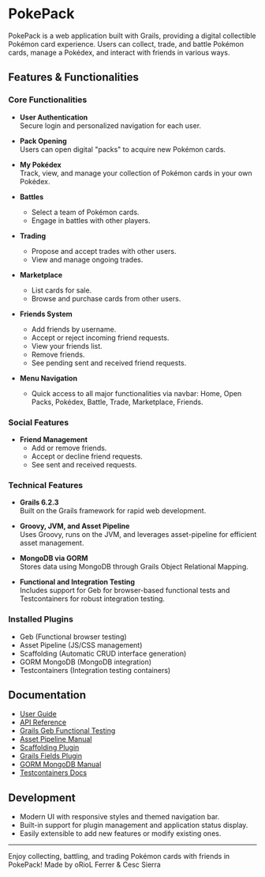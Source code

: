 # PokePack

PokePack is a web application built with Grails, providing a digital collectible Pokémon card experience. Users can collect, trade, and battle Pokémon cards, manage a Pokédex, and interact with friends in various ways.

## Features & Functionalities

### Core Functionalities

- **User Authentication**  
  Secure login and personalized navigation for each user.

- **Pack Opening**  
  Users can open digital "packs" to acquire new Pokémon cards.

- **My Pokédex**  
  Track, view, and manage your collection of Pokémon cards in your own Pokédex.

- **Battles**
  - Select a team of Pokémon cards.
  - Engage in battles with other players.

- **Trading**  
  - Propose and accept trades with other users.
  - View and manage ongoing trades.

- **Marketplace**
  - List cards for sale.
  - Browse and purchase cards from other users.

- **Friends System**
  - Add friends by username.
  - Accept or reject incoming friend requests.
  - View your friends list.
  - Remove friends.
  - See pending sent and received friend requests.

- **Menu Navigation**
  - Quick access to all major functionalities via navbar: Home, Open Packs, Pokédex, Battle, Trade, Marketplace, Friends.

### Social Features

- **Friend Management**
  - Add or remove friends.
  - Accept or decline friend requests.
  - See sent and received requests.

### Technical Features

- **Grails 6.2.3**  
  Built on the Grails framework for rapid web development.

- **Groovy, JVM, and Asset Pipeline**  
  Uses Groovy, runs on the JVM, and leverages asset-pipeline for efficient asset management.

- **MongoDB via GORM**  
  Stores data using MongoDB through Grails Object Relational Mapping.

- **Functional and Integration Testing**  
  Includes support for Geb for browser-based functional tests and Testcontainers for robust integration testing.

### Installed Plugins

- Geb (Functional browser testing)
- Asset Pipeline (JS/CSS management)
- Scaffolding (Automatic CRUD interface generation)
- GORM MongoDB (MongoDB integration)
- Testcontainers (Integration testing containers)

## Documentation

- [User Guide](https://docs.grails.org/6.2.3/guide/index.html)
- [API Reference](https://docs.grails.org/6.2.3/api/index.html)
- [Grails Geb Functional Testing](https://github.com/grails3-plugins/geb#readme)
- [Asset Pipeline Manual](https://www.asset-pipeline.com/manual/)
- [Scaffolding Plugin](https://grails.github.io/scaffolding/latest/groovydoc/)
- [Grails Fields Plugin](https://grails-fields-plugin.github.io/grails-fields/latest/guide/index.html)
- [GORM MongoDB Manual](https://gorm.grails.org/latest/mongodb/manual/)
- [Testcontainers Docs](https://www.testcontainers.org/)

## Development

- Modern UI with responsive styles and themed navigation bar.
- Built-in support for plugin management and application status display.
- Easily extensible to add new features or modify existing ones.

---

Enjoy collecting, battling, and trading Pokémon cards with friends in PokePack!
Made by oRioL Ferrer & Cesc Sierra
